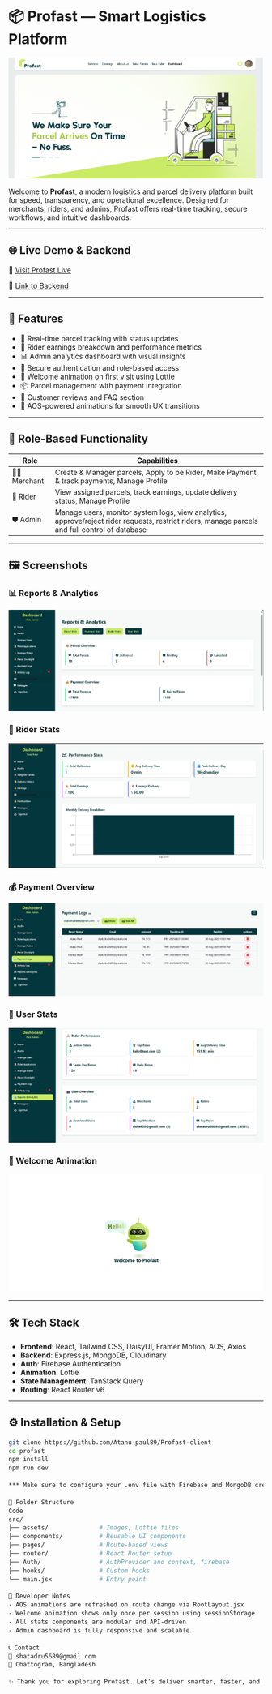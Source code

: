 # 📦 Profast — Smart Logistics Platform
![alt text](image.png)

Welcome to **Profast**, a modern logistics and parcel delivery platform built for speed, transparency, and operational excellence. Designed for merchants, riders, and admins, Profast offers real-time tracking, secure workflows, and intuitive dashboards.

---

## 🌐 Live Demo & Backend

🔗 [Visit Profast Live](https://profast-7fb3a.web.app/) 

🔗 [Link to Backend](https://github.com/Atanu-paul89/Profast-server)  

---

## 🚀 Features

- 📍 Real-time parcel tracking with status updates  
- 🧾 Rider earnings breakdown and performance metrics  
- 📊 Admin analytics dashboard with visual insights  
- 🔐 Secure authentication and role-based access  
- 🎉 Welcome animation on first visit using Lottie  
- 📦 Parcel management with payment integration  
- 💬 Customer reviews and FAQ section  
- 🧠 AOS-powered animations for smooth UX transitions  

---

## 👥 Role-Based Functionality

| Role      | Capabilities                                                                   |
|-----------|------------------------------------------------------------------------------- |
| 🧑‍💼 Merchant | Create & Manager parcels, Apply to be Rider, Make Payment & track payments, Manage Profile  |
| 🚴 Rider     | View assigned parcels, track earnings, update delivery status, Manage Profile|
| 🛡️ Admin     | Manage users, monitor system logs, view analytics, approve/reject rider requests, restrict riders, manage parcels and full control of database  |

---

## 🖼️ Screenshots

### 📊 Reports & Analytics  
![alt text](image-1.png)

### 🚴 Rider Stats  
![alt text](image-2.png)

### 💰 Payment Overview  
![alt text](image-3.png)

### 👥 User Stats  
![alt text](image-4.png)

### 🎉 Welcome Animation  
![alt text](image-5.png)


---

## 🛠️ Tech Stack

- **Frontend**: React, Tailwind CSS, DaisyUI, Framer Motion, AOS, Axios
- **Backend**: Express.js, MongoDB, Cloudinary   
- **Auth**: Firebase Authentication  
- **Animation**: Lottie  
- **State Management**: TanStack Query  
- **Routing**: React Router v6  

---

## ⚙️ Installation & Setup

```bash
git clone https://github.com/Atanu-paul89/Profast-client
cd profast
npm install
npm run dev

*** Make sure to configure your .env file with Firebase and MongoDB credentials. 

📁 Folder Structure
Code
src/
├── assets/              # Images, Lottie files
├── components/          # Reusable UI components
├── pages/               # Route-based views
├── router/              # React Router setup
├── Auth/                # AuthProvider and context, firebase
├── hooks/               # Custom hooks
└── main.jsx             # Entry point 

🧠 Developer Notes
- AOS animations are refreshed on route change via RootLayout.jsx
- Welcome animation shows only once per session using sessionStorage
- All stats components are modular and API-driven
- Admin dashboard is fully responsive and scalable 

📞 Contact
📧 shatadru5689@gmail.com 
📍 Chattogram, Bangladesh 

✨ Thank you for exploring Profast. Let’s deliver smarter, faster, and better.
